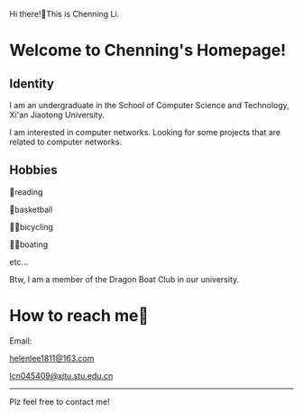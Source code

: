 Hi there!👋This is Chenning Li.

# Welcome to Chenning's Homepage!



## Identity

I am an undergraduate in the School of Computer Science and Technology, Xi'an Jiaotong University.

I am interested in computer networks. Looking for some projects that are related to computer networks.

## Hobbies

📖reading

🏀basketball

🚴‍♀bicycling

🚣‍♀️boating

etc...

Btw, I am a member of the Dragon Boat Club in our university.

# How to reach me📧

Email: 

helenlee1811@163.com

lcn045409@xjtu.stu.edu.cn

----------

Plz feel free to contact me!
